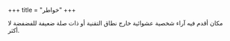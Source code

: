 +++
title = "خواطر"
+++

مكان أقدم فيه آراء شخصية عشوائية خارج نطاق التقنية أو ذات صلة ضعيفة للفضفضة لا أكثر.

